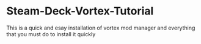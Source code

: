 # Steam-Deck-Vortex-Tutorial
This is a quick and esay installation of vortex mod manager and everything that you must do to install it quickly
